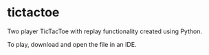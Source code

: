 # tictactoe
Two player TicTacToe with replay functionality created using Python.

To play, download and open the file in an IDE.
